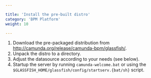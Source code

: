 ```yaml
---

title: 'Install the pre-built distro'
category: 'BPM Platform'
weight: 10

---
```



1.   Download the pre-packaged distribution from http://camunda.org/release/camunda-bpm/glassfish/.     
2.   Unpack the distro to a directory.
3.   Adjust the datasource according to your needs (see below).
4.   Startup the server by running `camunda-welcome.bat` or using the `$GLASSFISH_HOME/glassfish/config/startserv.{bat/sh}` script.